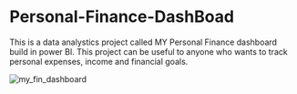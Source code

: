 # Personal-Finance-DashBoad

This is a data analystics project called MY Personal Finance dashboard build in power BI. This project can be useful to anyone who wants to track personal expenses, income and financial goals.

![my_fin_dashboard](https://user-images.githubusercontent.com/56244788/175302088-814697b9-d569-416d-afb0-4694edf59dab.png)
